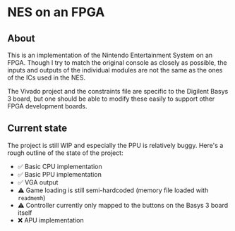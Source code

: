 # NES on an FPGA

## About

This is an implementation of the Nintendo Entertainment System on an FPGA. Though I try to match the original console as closely as possible, the inputs and outputs of the individual modules are not the same as the ones of the ICs used in the NES.

The Vivado project and the constraints file are specific to the Digilent Basys 3 board, but one should be able to modify these easily to support other FPGA development boards.

## Current state

The project is still WIP and especially the PPU is relatively buggy. Here's a rough outline of the state of the project:
- ✅ Basic CPU implementation
- ✅ Basic PPU implementation
- ✅ VGA output
- ⚠️ Game loading is still semi-hardcoded (memory file loaded with `readmemh`)
- ⚠️ Controller currently only mapped to the buttons on the Basys 3 board itself
- ❌ APU implementation